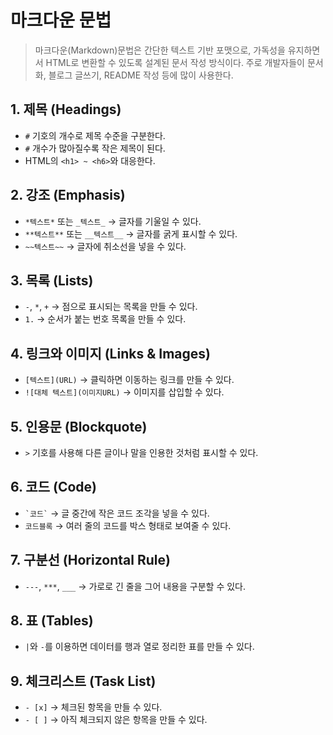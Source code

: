 # 마크다운 문법

> 마크다운(Markdown)문법은 간단한 텍스트 기반 포맷으로, 가독성을 유지하면서 HTML로 변환할 수 있도록 설계된 문서 작성 방식이다. 주로 개발자들이 문서화, 블로그 글쓰기, README 작성 등에 많이 사용한다.

## 1. 제목 (Headings)

- `#` 기호의 개수로 제목 수준을 구분한다.
- `#` 개수가 많아질수록 작은 제목이 된다.
- HTML의 `<h1> ~ <h6>`와 대응한다.

## 2. 강조 (Emphasis)

- `*텍스트*` 또는 `_텍스트_` → 글자를 기울일 수 있다.
- `**텍스트**` 또는 `__텍스트__` → 글자를 굵게 표시할 수 있다.
- `~~텍스트~~` → 글자에 취소선을 넣을 수 있다.

## 3. 목록 (Lists)

- `-`, `*`, `+` → 점으로 표시되는 목록을 만들 수 있다.
- `1.` → 순서가 붙는 번호 목록을 만들 수 있다.

## 4. 링크와 이미지 (Links & Images)

- `[텍스트](URL)` → 클릭하면 이동하는 링크를 만들 수 있다.
- `![대체 텍스트](이미지URL)` → 이미지를 삽입할 수 있다.

## 5. 인용문 (Blockquote)

- `>` 기호를 사용해 다른 글이나 말을 인용한 것처럼 표시할 수 있다.

## 6. 코드 (Code)

- `` `코드` `` → 글 중간에 작은 코드 조각을 넣을 수 있다.
- `코드블록` → 여러 줄의 코드를 박스 형태로 보여줄 수 있다.

## 7. 구분선 (Horizontal Rule)

- `---`, `***`, `___` → 가로로 긴 줄을 그어 내용을 구분할 수 있다.

## 8. 표 (Tables)

- `|`와 `-`를 이용하면 데이터를 행과 열로 정리한 표를 만들 수 있다.

## 9. 체크리스트 (Task List)

- `- [x]` → 체크된 항목을 만들 수 있다.
- `- [ ]` → 아직 체크되지 않은 항목을 만들 수 있다.
